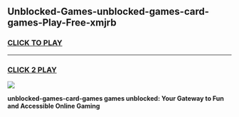 
## Unblocked-Games-unblocked-games-card-games-Play-Free-xmjrb
<h3>
<a href="https://premium76.site?title=unblocked-games-card-games&ref=10A">CLICK TO PLAY</a></h3>
<hr>

<h3>
<a href="https://premium76.site?title=unblocked-games-card-games&ref=10A">CLICK 2 PLAY</a>
  
</h3>

<a href="https://premium76.site?title=unblocked-games-card-games&ref=10A"><img src="https://clearcache.store/games.png"></a>


**unblocked-games-card-games games unblocked: Your Gateway to Fun and Accessible Online Gaming**

